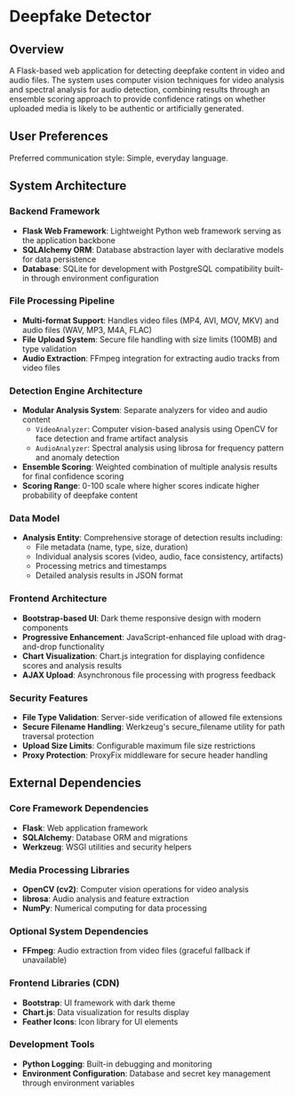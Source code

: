 # Deepfake Detector

## Overview

A Flask-based web application for detecting deepfake content in video and audio files. The system uses computer vision techniques for video analysis and spectral analysis for audio detection, combining results through an ensemble scoring approach to provide confidence ratings on whether uploaded media is likely to be authentic or artificially generated.

## User Preferences

Preferred communication style: Simple, everyday language.

## System Architecture

### Backend Framework
- **Flask Web Framework**: Lightweight Python web framework serving as the application backbone
- **SQLAlchemy ORM**: Database abstraction layer with declarative models for data persistence
- **Database**: SQLite for development with PostgreSQL compatibility built-in through environment configuration

### File Processing Pipeline
- **Multi-format Support**: Handles video files (MP4, AVI, MOV, MKV) and audio files (WAV, MP3, M4A, FLAC)
- **File Upload System**: Secure file handling with size limits (100MB) and type validation
- **Audio Extraction**: FFmpeg integration for extracting audio tracks from video files

### Detection Engine Architecture
- **Modular Analysis System**: Separate analyzers for video and audio content
  - `VideoAnalyzer`: Computer vision-based analysis using OpenCV for face detection and frame artifact analysis
  - `AudioAnalyzer`: Spectral analysis using librosa for frequency pattern and anomaly detection
- **Ensemble Scoring**: Weighted combination of multiple analysis results for final confidence scoring
- **Scoring Range**: 0-100 scale where higher scores indicate higher probability of deepfake content

### Data Model
- **Analysis Entity**: Comprehensive storage of detection results including:
  - File metadata (name, type, size, duration)
  - Individual analysis scores (video, audio, face consistency, artifacts)
  - Processing metrics and timestamps
  - Detailed analysis results in JSON format

### Frontend Architecture
- **Bootstrap-based UI**: Dark theme responsive design with modern components
- **Progressive Enhancement**: JavaScript-enhanced file upload with drag-and-drop functionality
- **Chart Visualization**: Chart.js integration for displaying confidence scores and analysis results
- **AJAX Upload**: Asynchronous file processing with progress feedback

### Security Features
- **File Type Validation**: Server-side verification of allowed file extensions
- **Secure Filename Handling**: Werkzeug's secure_filename utility for path traversal protection
- **Upload Size Limits**: Configurable maximum file size restrictions
- **Proxy Protection**: ProxyFix middleware for secure header handling

## External Dependencies

### Core Framework Dependencies
- **Flask**: Web application framework
- **SQLAlchemy**: Database ORM and migrations
- **Werkzeug**: WSGI utilities and security helpers

### Media Processing Libraries
- **OpenCV (cv2)**: Computer vision operations for video analysis
- **librosa**: Audio analysis and feature extraction
- **NumPy**: Numerical computing for data processing

### Optional System Dependencies
- **FFmpeg**: Audio extraction from video files (graceful fallback if unavailable)

### Frontend Libraries (CDN)
- **Bootstrap**: UI framework with dark theme
- **Chart.js**: Data visualization for results display
- **Feather Icons**: Icon library for UI elements

### Development Tools
- **Python Logging**: Built-in debugging and monitoring
- **Environment Configuration**: Database and secret key management through environment variables